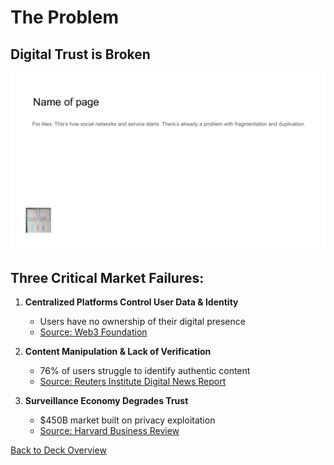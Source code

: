 # The Problem

## Digital Trust is Broken

![The Problem](../images/slide2.png)


## Three Critical Market Failures:

1. **Centralized Platforms Control User Data & Identity**
   - Users have no ownership of their digital presence
   - [Source: Web3 Foundation](https://web3.foundation/about/)

2. **Content Manipulation & Lack of Verification**
   - 76% of users struggle to identify authentic content
   - [Source: Reuters Institute Digital News Report](https://reutersinstitute.politics.ox.ac.uk/digital-news-report/2022)

3. **Surveillance Economy Degrades Trust**
   - $450B market built on privacy exploitation
   - [Source: Harvard Business Review](https://hbr.org/2022/10/the-hidden-cost-of-digital-surveillance)


[Back to Deck Overview](../README.md)
